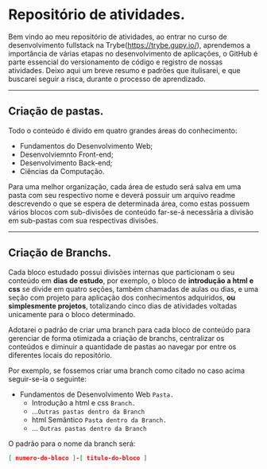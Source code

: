 # Repositório de atividades.

Bem vindo ao meu repositório de atividades, ao entrar no curso de desenvolvimento fullstack na Trybe(https://trybe.gupy.io/), aprendemos a importância de várias etapas no desenvolvimento de aplicações, o GitHub é parte essencial do versionamento de código e registro de nossas atividades. Deixo aqui um breve resumo e padrões que itulisarei, e que buscarei seguir a risca,  durante o processo de aprendizado.

---

## Criação de pastas.

Todo o conteúdo é divido em quatro grandes áreas do conhecimento:
 - Fundamentos do Desenvolvimento Web;
 - Desenvolviemnto Front-end;
 - Desenvolvimento Back-end;
 - Ciências da Computação.

Para uma melhor organização, cada área de estudo será salva em uma pasta com seu respectivo nome e deverá possuir um arquivo readme descrevendo o que se espera de determinada área, como estas possuem vários blocos com sub-divisões de conteúdo far-se-á necessãria a divisão em sub-pastas com sua respectivas divisões.

---

## Criação de Branchs.

Cada bloco estudado possui divisões internas que particionam o seu conteúdo em **dias de estudo**, por exemplo, o bloco de **introdução a html e css** se divide em quatro seções, também chamadas de aulas ou dias, e uma seção com projeto para aplicação dos conhecimentos adquiridos, **ou simplesmente projetos**, totalizando cinco dias de atividades voltadas unicamente para o bloco determinado.

Adotarei o padrão de criar uma branch para cada bloco de conteúdo para gerenciar de forma otimizada a criação de branchs, centralizar os conteúdos e diminuir a quantidade de pastas ao navegar por entre os diferentes locais do repositório.

Por exemplo, se fossemos criar uma branch como citado no caso acima seguir-se-ia o seguinte:
 * Fundamentos de Desenvolvimento Web `Pasta.`
   * Introdução a html e css `Branch.`
   * ...`Outras pastas dentro da Branch`
   * html Semântico `Pasta dentro da Branch.`
   * ... `Outras pastas dentro da Branch`

O padrão para o nome da branch será:
```json
[ numero-do-bloco ]-[ titulo-do-bloco ]
```

